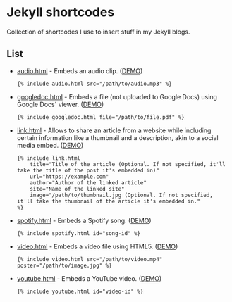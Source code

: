 # Jekyll shortcodes 

Collection of shortcodes I use to insert stuff in my Jekyll blogs.

## List

+ [audio.html](./audio.html) - Embeds an audio clip. ([DEMO](https://manuel.life/holophonics-3d-sounds/))
  
    `{% include audio.html src="/path/to/audio.mp3" %}`

+ [googledoc.html](./googledoc.html) - Embeds a file (not uploaded to Google Docs) using Google Docs' viewer. ([DEMO](https://mini.manuel.life/ilusiones-opticas/))
  
    `{% include googledoc.html file="/path/to/file.pdf" %}`

+ [link.html](./link.html) - Allows to share an article from a website while including certain information like a thumbnail and a description, akin to a social media embed. ([DEMO](https://mini.manuel.life/solar-meets-100-per-cent-of-south-australia-demand-for-first-time/))
  
    ```
    {% include link.html
        title="Title of the article (Optional. If not specified, it'll take the title of the post it's embedded in)"
        url="https://example.com"
        author="Author of the linked article"
        site="Name of the linked site"
        image="/path/to/thumbnail.jpg (Optional. If not specified, it'll take the thumbnail of the article it's embedded in."
    %}
    ```

+ [spotify.html](./spotify.html) - Embeds a Spotify song. ([DEMO](https://mini.manuel.life/eagles-waiting-in-the-weeds/))

    `{% include spotify.html id="song-id" %}`

+ [video.html](./video.html) - Embeds a video file using HTML5. ([DEMO](https://mini.manuel.life/agatha-all-along/))

    `{% include video.html src="/path/to/video.mp4" poster="/path/to/image.jpg" %}`

+ [youtube.html](./youtube.html) - Embeds a YouTube video. ([DEMO](https://mini.manuel.life/how-to-pick-up-a-cat/))

     `{% include youtube.html id="video-id" %}`